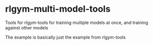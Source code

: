 # rlgym-multi-model-tools
Tools for rlgym-tools for training multiple models at once, and training against other models

The example is basically just the example from rlgym-tools
